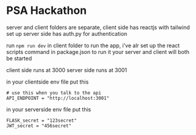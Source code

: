 # PSA Hackathon
server and client folders are separate, client side has reactjs with tailwind set up
server side has auth.py for authentication

run ```npm run dev``` in client folder to run the app, i've alr set up the react scripts command in package.json to run it
your server and client will both be started

client side runs at 3000
server side runs at 3001

in your clientside env file put this
```
# use this when you talk to the api
API_ENDPOINT = "http://localhost:3001"
```

in your serverside env file put this
```
FLASK_secret = "123secret"
JWT_secret = "456secret"
```